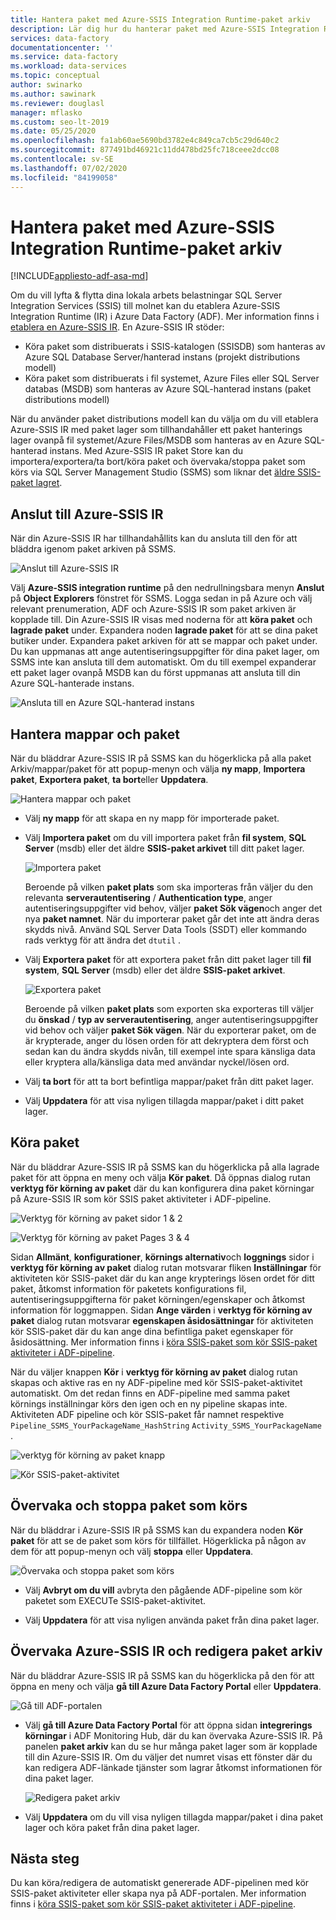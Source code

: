 ```yaml
---
title: Hantera paket med Azure-SSIS Integration Runtime-paket arkiv
description: Lär dig hur du hanterar paket med Azure-SSIS Integration Runtime Package Store.
services: data-factory
documentationcenter: ''
ms.service: data-factory
ms.workload: data-services
ms.topic: conceptual
author: swinarko
ms.author: sawinark
ms.reviewer: douglasl
manager: mflasko
ms.custom: seo-lt-2019
ms.date: 05/25/2020
ms.openlocfilehash: fa1ab60ae5690bd3782e4c849ca7cb5c29d640c2
ms.sourcegitcommit: 877491bd46921c11dd478bd25fc718ceee2dcc08
ms.contentlocale: sv-SE
ms.lasthandoff: 07/02/2020
ms.locfileid: "84199058"
---
```

# <a name="manage-packages-with-azure-ssis-integration-runtime-package-store"></a>Hantera paket med Azure-SSIS Integration Runtime-paket arkiv

[!INCLUDE[appliesto-adf-asa-md](includes/appliesto-adf-asa-md.md)]

Om du vill lyfta & flytta dina lokala arbets belastningar SQL Server Integration Services (SSIS) till molnet kan du etablera Azure-SSIS Integration Runtime (IR) i Azure Data Factory (ADF). Mer information finns i [etablera en Azure-SSIS IR](https://docs.microsoft.com/azure/data-factory/tutorial-deploy-ssis-packages-azure). En Azure-SSIS IR stöder:

- Köra paket som distribuerats i SSIS-katalogen (SSISDB) som hanteras av Azure SQL Database Server/hanterad instans (projekt distributions modell)
- Köra paket som distribuerats i fil systemet, Azure Files eller SQL Server databas (MSDB) som hanteras av Azure SQL-hanterad instans (paket distributions modell)

När du använder paket distributions modell kan du välja om du vill etablera Azure-SSIS IR med paket lager som tillhandahåller ett paket hanterings lager ovanpå fil systemet/Azure Files/MSDB som hanteras av en Azure SQL-hanterad instans. Med Azure-SSIS IR paket Store kan du importera/exportera/ta bort/köra paket och övervaka/stoppa paket som körs via SQL Server Management Studio (SSMS) som liknar det [äldre SSIS-paket lagret](https://docs.microsoft.com/sql/integration-services/service/package-management-ssis-service?view=sql-server-2017). 

## <a name="connect-to-azure-ssis-ir"></a>Anslut till Azure-SSIS IR

När din Azure-SSIS IR har tillhandahållits kan du ansluta till den för att bläddra igenom paket arkiven på SSMS.

![Anslut till Azure-SSIS IR](media/azure-ssis-integration-runtime-package-store/ssms-package-store-connect.png)

Välj **Azure-SSIS integration runtime** på den nedrullningsbara menyn **Anslut** på **Object Explorers** fönstret för SSMS. Logga sedan in på Azure och välj relevant prenumeration, ADF och Azure-SSIS IR som paket arkiven är kopplade till. Din Azure-SSIS IR visas med noderna för att **köra paket** och **lagrade paket** under. Expandera noden **lagrade paket** för att se dina paket butiker under. Expandera paket arkiven för att se mappar och paket under. Du kan uppmanas att ange autentiseringsuppgifter för dina paket lager, om SSMS inte kan ansluta till dem automatiskt. Om du till exempel expanderar ett paket lager ovanpå MSDB kan du först uppmanas att ansluta till din Azure SQL-hanterade instans.

![Ansluta till en Azure SQL-hanterad instans](media/azure-ssis-integration-runtime-package-store/ssms-package-store-connect2.png)

## <a name="manage-folders-and-packages"></a>Hantera mappar och paket

När du bläddrar Azure-SSIS IR på SSMS kan du högerklicka på alla paket Arkiv/mappar/paket för att popup-menyn och välja **ny mapp**, **Importera paket**, **Exportera paket**, **ta bort**eller **Uppdatera**.

   ![Hantera mappar och paket](media/azure-ssis-integration-runtime-package-store/ssms-package-store-manage.png)

   *  Välj **ny mapp** för att skapa en ny mapp för importerade paket.

   *  Välj **Importera paket** om du vill importera paket från **fil system**, **SQL Server** (msdb) eller det äldre **SSIS-paket arkivet** till ditt paket lager.

      ![Importera paket](media/azure-ssis-integration-runtime-package-store/ssms-package-store-import.png)

      Beroende på vilken **paket plats** som ska importeras från väljer du den relevanta **serverautentisering** / **Authentication type**, anger autentiseringsuppgifter vid behov, väljer **paket Sök vägen**och anger det nya **paket namnet**. När du importerar paket går det inte att ändra deras skydds nivå. Använd SQL Server Data Tools (SSDT) eller kommando rads verktyg för att ändra det `dtutil` .

   *  Välj **Exportera paket** för att exportera paket från ditt paket lager till **fil system**, **SQL Server** (msdb) eller det äldre **SSIS-paket arkivet**.

      ![Exportera paket](media/azure-ssis-integration-runtime-package-store/ssms-package-store-export.png)

      Beroende på vilken **paket plats** som exporten ska exporteras till väljer du **önskad** / **typ av serverautentisering**, anger autentiseringsuppgifter vid behov och väljer **paket Sök vägen**. När du exporterar paket, om de är krypterade, anger du lösen orden för att dekryptera dem först och sedan kan du ändra skydds nivån, till exempel inte spara känsliga data eller kryptera alla/känsliga data med användar nyckel/lösen ord.

   *  Välj **ta bort** för att ta bort befintliga mappar/paket från ditt paket lager.

   *  Välj **Uppdatera** för att visa nyligen tillagda mappar/paket i ditt paket lager.

## <a name="execute-packages"></a>Köra paket

När du bläddrar Azure-SSIS IR på SSMS kan du högerklicka på alla lagrade paket för att öppna en meny och välja **Kör paket**.  Då öppnas dialog rutan **verktyg för körning av paket** där du kan konfigurera dina paket körningar på Azure-SSIS IR som kör SSIS paket aktiviteter i ADF-pipeline.

![Verktyg för körning av paket sidor 1 & 2](media/azure-ssis-integration-runtime-package-store/ssms-package-store-execute.png)

![Verktyg för körning av paket Pages 3 & 4](media/azure-ssis-integration-runtime-package-store/ssms-package-store-execute2.png)

Sidan **Allmänt**, **konfigurationer**, **körnings alternativ**och **loggnings** sidor i **verktyg för körning av paket** dialog rutan motsvarar fliken **Inställningar** för aktiviteten kör SSIS-paket där du kan ange krypterings lösen ordet för ditt paket, åtkomst information för paketets konfigurations fil, autentiseringsuppgifterna för paket körningen/egenskaper och åtkomst information för loggmappen.  Sidan **Ange värden** i **verktyg för körning av paket** dialog rutan motsvarar **egenskapen åsidosättningar** för aktiviteten kör SSIS-paket där du kan ange dina befintliga paket egenskaper för åsidosättning. Mer information finns i [köra SSIS-paket som kör SSIS-paket aktiviteter i ADF-pipeline](https://docs.microsoft.com/azure/data-factory/how-to-invoke-ssis-package-ssis-activity).

När du väljer knappen **Kör** i **verktyg för körning av paket** dialog rutan skapas och aktive ras en ny ADF-pipeline med kör SSIS-paket-aktivitet automatiskt. Om det redan finns en ADF-pipeline med samma paket körnings inställningar körs den igen och en ny pipeline skapas inte. Aktiviteten ADF pipeline och kör SSIS-paket får namnet respektive `Pipeline_SSMS_YourPackageName_HashString` `Activity_SSMS_YourPackageName` .

![verktyg för körning av paket knapp](media/azure-ssis-integration-runtime-package-store/ssms-package-store-execute3.png)

![Kör SSIS-paket-aktivitet](media/azure-ssis-integration-runtime-package-store/ssis-activity-package-store.png)

## <a name="monitor-and-stop-running-packages"></a>Övervaka och stoppa paket som körs

När du bläddrar i Azure-SSIS IR på SSMS kan du expandera noden **Kör paket** för att se de paket som körs för tillfället.  Högerklicka på någon av dem för att popup-menyn och välj **stoppa** eller **Uppdatera**.

   ![Övervaka och stoppa paket som körs](media/azure-ssis-integration-runtime-package-store/ssms-package-store-monitor.png)

   *  Välj **Avbryt om du vill** avbryta den pågående ADF-pipeline som kör paketet som EXECUTe SSIS-paket-aktivitet.

   *  Välj **Uppdatera** för att visa nyligen använda paket från dina paket lager.

## <a name="monitor-azure-ssis-ir-and-edit-package-stores"></a>Övervaka Azure-SSIS IR och redigera paket arkiv

När du bläddrar Azure-SSIS IR på SSMS kan du högerklicka på den för att öppna en meny och välja **gå till Azure Data Factory Portal** eller **Uppdatera**.

   ![Gå till ADF-portalen](media/azure-ssis-integration-runtime-package-store/ssms-package-store-monitor2.png)

   *  Välj **gå till Azure Data Factory Portal** för att öppna sidan **integrerings körningar** i ADF Monitoring Hub, där du kan övervaka Azure-SSIS IR. På panelen **paket arkiv** kan du se hur många paket lager som är kopplade till din Azure-SSIS IR.  Om du väljer det numret visas ett fönster där du kan redigera ADF-länkade tjänster som lagrar åtkomst informationen för dina paket lager.

      ![Redigera paket arkiv](media/azure-ssis-integration-runtime-package-store/ssms-package-store-monitor3.png)

   *  Välj **Uppdatera** om du vill visa nyligen tillagda mappar/paket i dina paket lager och köra paket från dina paket lager.

## <a name="next-steps"></a>Nästa steg

Du kan köra/redigera de automatiskt genererade ADF-pipelinen med kör SSIS-paket aktiviteter eller skapa nya på ADF-portalen. Mer information finns i [köra SSIS-paket som kör SSIS-paket aktiviteter i ADF-pipeline](https://docs.microsoft.com/azure/data-factory/how-to-invoke-ssis-package-ssis-activity).